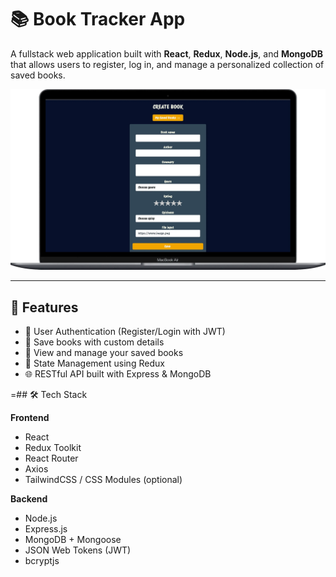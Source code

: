 # 📚 Book Tracker App

A fullstack web application built with **React**, **Redux**, **Node.js**, and **MongoDB** that allows users to register, log in, and manage a personalized collection of saved books.

![App Screenshot](./screenshots/myBooks.app.webp)

---

## 🚀 Features

- 🔐 User Authentication (Register/Login with JWT)
- 💾 Save books with custom details
- 📖 View and manage your saved books
- 🧠 State Management using Redux
- 🌐 RESTful API built with Express & MongoDB

=## 🛠 Tech Stack

**Frontend**
- React
- Redux Toolkit
- React Router
- Axios
- TailwindCSS / CSS Modules (optional)

**Backend**
- Node.js
- Express.js
- MongoDB + Mongoose
- JSON Web Tokens (JWT)
- bcryptjs

